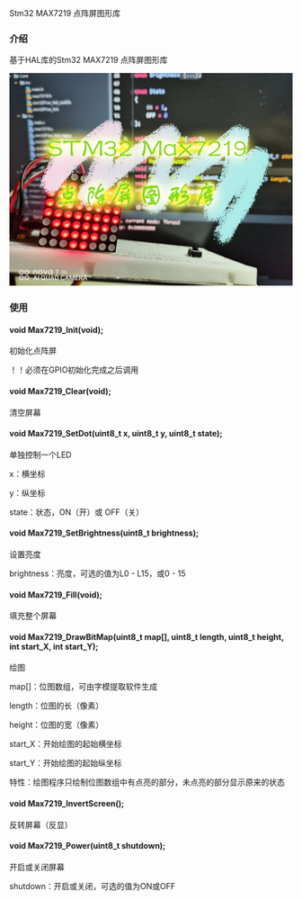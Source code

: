 Stm32 MAX7219 点阵屏图形库

### 介绍

基于HAL库的Stm32 MAX7219 点阵屏图形库

![](.\pic\cover.jpg)

### 使用

#### void Max7219_Init(void);

初始化点阵屏

！！必须在GPIO初始化完成之后调用

#### void Max7219_Clear(void);

清空屏幕

#### void Max7219_SetDot(uint8_t x, uint8_t y, uint8_t state);

单独控制一个LED

x：横坐标

y：纵坐标

state：状态，ON（开）或 OFF（关）

#### void Max7219_SetBrightness(uint8_t brightness);

设置亮度

brightness：亮度，可选的值为L0 - L15，或0 - 15

#### void Max7219_Fill(void);

填充整个屏幕

#### void Max7219_DrawBitMap(uint8_t map[], uint8_t length, uint8_t height, int start_X, int start_Y);

绘图

map[]：位图数组，可由字模提取软件生成

length：位图的长（像素）

height：位图的宽（像素）

start_X：开始绘图的起始横坐标

start_Y：开始绘图的起始纵坐标

特性：绘图程序只绘制位图数组中有点亮的部分，未点亮的部分显示原来的状态

#### void Max7219_InvertScreen();

反转屏幕（反显）

#### void Max7219_Power(uint8_t shutdown);

开启或关闭屏幕

shutdown：开启或关闭，可选的值为ON或OFF
